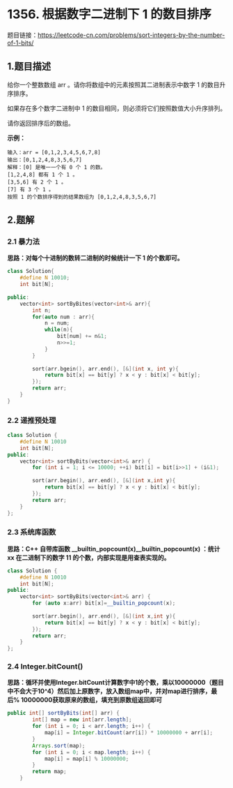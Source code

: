 # 1356. 根据数字二进制下 1 的数目排序

题目链接：https://leetcode-cn.com/problems/sort-integers-by-the-number-of-1-bits/



## 1.题目描述

给你一个整数数组 arr 。请你将数组中的元素按照其二进制表示中数字 1 的数目升序排序。

如果存在多个数字二进制中 1 的数目相同，则必须将它们按照数值大小升序排列。

请你返回排序后的数组。



**示例：**

~~~
输入：arr = [0,1,2,3,4,5,6,7,8]
输出：[0,1,2,4,8,3,5,6,7]
解释：[0] 是唯一一个有 0 个 1 的数。
[1,2,4,8] 都有 1 个 1 。
[3,5,6] 有 2 个 1 。
[7] 有 3 个 1 。
按照 1 的个数排序得到的结果数组为 [0,1,2,4,8,3,5,6,7]
~~~



## 2.题解

### 2.1 暴力法

**思路：对每个十进制的数转二进制的时候统计一下 1 的个数即可。**

~~~C++
class Solution{
	#define N 10010;
    int bit[N];
    
public:
    vector<int> sortByBites(vector<int>& arr){
        int n;
        for(auto num : arr){
            n = num;
            while(n){
                bit[num] += n&1;
                n>>=1;
            }
        }
        
        sort(arr.bgein(), arr.end(), [&](int x, int y){
            return bit[x] == bit[y] ? x < y : bit[x] < bit[y];
        });
        return arr; 
    }
}
~~~



### 2.2 递推预处理

~~~C++
class Solution {
    #define N 10010
    int bit[N];
public:
    vector<int> sortByBits(vector<int>& arr) {
        for (int i = 1; i <= 10000; ++i) bit[i] = bit[i>>1] + (i&1);
        
        sort(arr.begin(), arr.end(), [&](int x,int y){
            return bit[x] == bit[y] ? x < y : bit[x] < bit[y];
        });
        return arr;
    }
};
~~~



### 2.3 系统库函数

**思路：C++ 自带库函数 \_\_builtin\_popcount(x)__builtin_popcount(x) ：统计 xx 在二进制下的数字 11 的个数，内部实现是用查表实现的。**

~~~C++
class Solution {
    #define N 10010
    int bit[N];
public:
    vector<int> sortByBits(vector<int>& arr) {
        for (auto x:arr) bit[x]=__builtin_popcount(x);
        
        sort(arr.begin(), arr.end(), [&](int x,int y){
            return bit[x] == bit[y] ? x < y : bit[x] < bit[y];
        });
        return arr;
    }
};
~~~



### 2.4 Integer.bitCount()

**思路：循环并使用Integer.bitCount计算数字中1的个数，乘以10000000（题目中不会大于10^4）然后加上原数字，放入数组map中，并对map进行排序，最后% 10000000获取原来的数组，填充到原数组返回即可**

~~~java
public int[] sortByBits(int[] arr) {
        int[] map = new int[arr.length];
        for (int i = 0; i < arr.length; i++) {
            map[i] = Integer.bitCount(arr[i]) * 10000000 + arr[i];
        }
        Arrays.sort(map);
        for (int i = 0; i < map.length; i++) {
            map[i] = map[i] % 10000000;
        }
        return map;
    }
~~~





